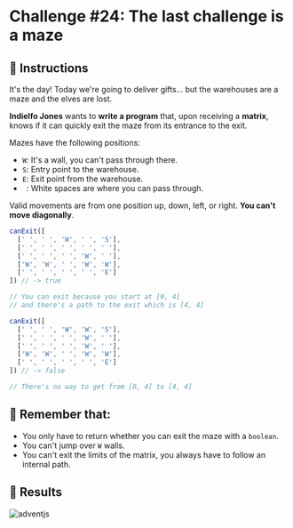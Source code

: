 # Challenge #24: The last challenge is a maze

## 📖 Instructions

It's the day! Today we're going to deliver gifts… but the warehouses are a maze and the elves are lost.

**Indielfo Jones** wants to **write a program** that, upon receiving a **matrix**, knows if it can quickly exit the maze from its entrance to the exit.

Mazes have the following positions:

- `W`: It's a wall, you can't pass through there.
- `S`: Entry point to the warehouse.
- `E`: Exit point from the warehouse.
- ` `: White spaces are where you can pass through.

Valid movements are from one position up, down, left, or right. **You can't move diagonally**.

```js
canExit([
  [' ', ' ', 'W', ' ', 'S'],
  [' ', ' ', ' ', ' ', ' '],
  [' ', ' ', ' ', 'W', ' '],
  ['W', 'W', ' ', 'W', 'W'],
  [' ', ' ', ' ', ' ', 'E']
]) // -> true

// You can exit because you start at [0, 4]
// and there's a path to the exit which is [4, 4]

canExit([
  [' ', ' ', 'W', 'W', 'S'],
  [' ', ' ', ' ', 'W', ' '],
  [' ', ' ', ' ', 'W', ' '],
  ['W', 'W', ' ', 'W', 'W'],
  [' ', ' ', ' ', ' ', 'E']
]) // -> false

// There's no way to get from [0, 4] to [4, 4]
```

## 📝 Remember that:

- You only have to return whether you can exit the maze with a `boolean`.
- You can't jump over `W` walls.
- You can't exit the limits of the matrix, you always have to follow an internal path.

## 📜 Results

![adventjs](https://user-images.githubusercontent.com/78381898/209480617-9258d613-9bdf-4825-8284-5b77e88c6e01.png)
